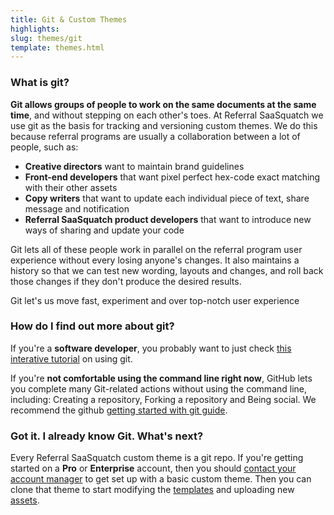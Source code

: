 ```yaml
---
title: Git & Custom Themes 
highlights: 
slug: themes/git
template: themes.html
---
```



### What is git?

**Git allows groups of people to work on the same documents at the same time**, and 
without stepping on each other's toes. At Referral SaaSquatch we use git as the basis for tracking and versioning custom themes. We do this because referral programs
are usually a collaboration between a lot of people, such as:

 - **Creative directors** want to maintain brand guidelines
 - **Front-end developers** that want pixel perfect hex-code exact matching with their other assets
 - **Copy writers** that want to update each individual piece of text, share message and notification
 - **Referral SaaSquatch product developers** that want to introduce new ways of sharing and update your code
 
Git lets all of these people work in parallel on the referral program user experience without every losing anyone's changes. It also maintains a history so that 
we can test new wording, layouts and changes, and roll back those changes if they don't produce the desired results.

<p class="lead align-center well">Git let's us move fast, experiment and over top-notch user experience</p>

### How do I find out more about git?

If you're a **software developer**, you probably want to just check [this interative tutorial](https://try.github.io) on using git.

If you're **not comfortable using the command line right now**, GitHub lets you complete many Git-related actions without using the command line, 
including: Creating a repository, Forking a repository and Being social. We recommend the github [getting started with git guide](https://help.github.com/articles/set-up-git/).


### Got it. I already know Git. What's next?

Every Referral SaaSquatch custom theme is a git repo. If you're getting started on a **Pro** or **Enterprise** account, then 
you should [contact your account manager](mailto:support@saasquat.ch) to get set up with a basic custom theme. Then you
can clone that theme to start modifying the [templates](/themes/templates) and uploading new [assets](/themes/assets).